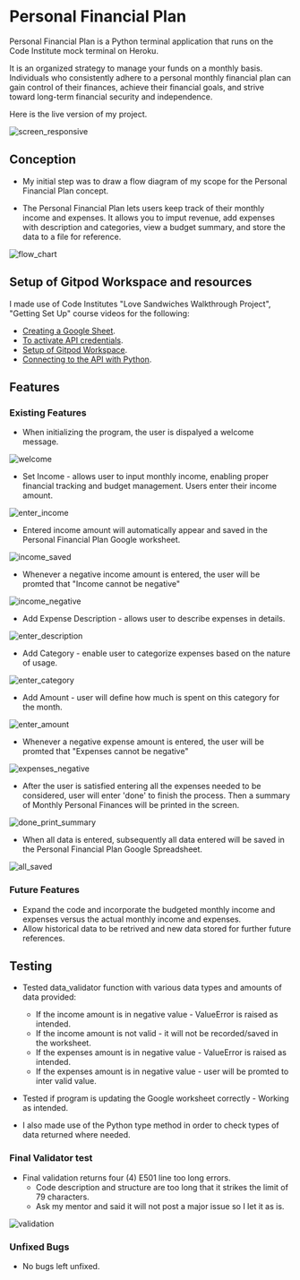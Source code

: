 # Personal Financial Plan

Personal Financial Plan is a Python terminal application that runs on the Code Institute mock terminal on Heroku.

It is an organized strategy to manage your funds on a monthly basis. Individuals who consistently adhere to a personal monthly financial plan can gain control of their finances, achieve their financial goals, and strive toward long-term financial security and independence.

Here is the live version of my project.

![screen_responsive](assets/Responsive.png)

## Conception

- My initial step was to draw a flow diagram of my scope for the Personal Financial Plan concept.

- The Personal Financial Plan lets users keep track of their monthly income and expenses. It allows you to imput revenue, add expenses with description and categories, view a budget summary, and store the data to a file for reference.

![flow_chart](assets/Flow%20chart.png)

## Setup of Gitpod Workspace and resources

I made use of Code Institutes "Love Sandwiches Walkthrough Project", "Getting Set Up" course videos for the following:
 - [Creating a Google Sheet](https://youtu.be/4MWpwuPpSCA).
 - [To activate API credentials](https://youtu.be/WTll5p4N7hE).
 - [Setup of Gitpod Workspace](https://youtu.be/3ikrLWM0QqU).
 - [Connecting to the API with Python](https://youtu.be/lPTKUiafTRY).

## Features

### Existing Features

- When initializing the program, the user is dispalyed a welcome message.

![welcome](assets/Home.png)

- Set Income - allows user to input monthly income, enabling proper financial tracking and budget management. Users enter their income amount.

![enter_income](assets/Enter%20Income.png)

- Entered income amount will automatically appear and saved in the Personal Financial Plan Google worksheet.

![income_saved](assets/Worksheet%20Income%20updated.png)

- Whenever a negative income amount is entered, the user will be promted that "Income cannot be negative"

![income_negative](assets/Income%20cannot%20be%20negative.png)

- Add Expense Description - allows user to describe expenses in details.

![enter_description](assets/Expense%20description.png)

- Add Category - enable user to categorize expenses based on the nature of usage.

![enter_category](assets/Expense%20Category.png)

- Add Amount - user will define how much is spent on this category for the month.

![enter_amount](assets/Expense%20Amount.png)

- Whenever a negative expense amount is entered, the user will be promted that "Expenses cannot be negative"

![expenses_negative](assets/Expense%20cannot%20be%20negative.png)

- After the user is satisfied entering all the expenses needed to be considered, user will enter 'done' to finish the process. Then a summary of Monthly Personal Finances will be printed in the screen.

![done_print_summary](assets/done%20and%20print%20summary.png)

- When all data is entered, subsequently all data entered will be saved in the Personal Financial Plan Google Spreadsheet.

![all_saved](assets/Update%20google%20worksheet.png)

### Future Features

- Expand the code and incorporate the budgeted monthly income and expenses versus the actual monthly income and expenses.
- Allow historical data to be retrived and new data stored for further future references.


## Testing

- Tested data_validator function with various data types and amounts of data provided:
    - If the income amount is in negative value - ValueError is raised as intended.
    - If the income amount is not valid - it will not be recorded/saved in the worksheet.
    - If the expenses amount is in negative value - ValueError is raised as intended.
    - If the expenses amount is in negative value - user will be promted to inter valid value.

- Tested if program is updating the Google worksheet correctly - Working as intended.
- I also made use of the Python type method in order to check types of data returned where needed.

### Final Validator test

- Final validation returns four (4) E501 line too long errors.
    - Code description and structure are too long that it strikes the limit of 79 characters.
    - Ask my mentor and said it will not post a major issue so I let it as is.

![validation](assets/PIP3.png)

### Unfixed Bugs

- No bugs left unfixed.

